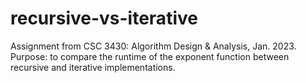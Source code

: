# recursive-vs-iterative
Assignment from CSC 3430: Algorithm Design &amp; Analysis, Jan. 2023. Purpose: to compare the runtime of the exponent function between recursive and iterative implementations.

